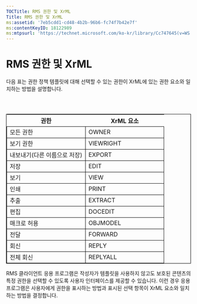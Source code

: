 ```yaml
---
TOCTitle: RMS 권한 및 XrML
Title: RMS 권한 및 XrML
ms:assetid: '7eb5cdd1-cd48-4b2b-96b6-fc74f7b42e7f'
ms:contentKeyID: 18122989
ms:mtpsurl: 'https://technet.microsoft.com/ko-kr/library/Cc747645(v=WS.10)'
---
```


RMS 권한 및 XrML
================

다음 표는 권한 정책 템플릿에 대해 선택할 수 있는 권한이 XrML에 있는 권한 요소와 일치하는 방법을 설명합니다.

###  

 
<table style="border:1px solid black;">
<colgroup>
<col width="50%" />
<col width="50%" />
</colgroup>
<thead>
<tr class="header">
<th>권한</th>
<th>XrML 요소</th>
</tr>
</thead>
<tbody>
<tr class="odd">
<td style="border:1px solid black;">모든 권한</td>
<td style="border:1px solid black;">OWNER</td>
</tr>
<tr class="even">
<td style="border:1px solid black;">보기 권한</td>
<td style="border:1px solid black;">VIEWRIGHT</td>
</tr>
<tr class="odd">
<td style="border:1px solid black;">내보내기(다른 이름으로 저장)</td>
<td style="border:1px solid black;">EXPORT</td>
</tr>
<tr class="even">
<td style="border:1px solid black;">저장</td>
<td style="border:1px solid black;">EDIT</td>
</tr>
<tr class="odd">
<td style="border:1px solid black;">보기</td>
<td style="border:1px solid black;">VIEW</td>
</tr>
<tr class="even">
<td style="border:1px solid black;">인쇄</td>
<td style="border:1px solid black;">PRINT</td>
</tr>
<tr class="odd">
<td style="border:1px solid black;">추출</td>
<td style="border:1px solid black;">EXTRACT</td>
</tr>
<tr class="even">
<td style="border:1px solid black;">편집</td>
<td style="border:1px solid black;">DOCEDIT</td>
</tr>
<tr class="odd">
<td style="border:1px solid black;">매크로 허용</td>
<td style="border:1px solid black;">OBJMODEL</td>
</tr>
<tr class="even">
<td style="border:1px solid black;">전달</td>
<td style="border:1px solid black;">FORWARD</td>
</tr>
<tr class="odd">
<td style="border:1px solid black;">회신</td>
<td style="border:1px solid black;">REPLY</td>
</tr>
<tr class="even">
<td style="border:1px solid black;">전체 회신</td>
<td style="border:1px solid black;">REPLYALL</td>
</tr>
</tbody>
</table>
  
RMS 클라이언트 응용 프로그램은 작성자가 템플릿을 사용하지 않고도 보호된 콘텐츠의 특정 권한을 선택할 수 있도록 사용자 인터페이스를 제공할 수 있습니다. 이런 경우 응용 프로그램은 사용자에게 권한을 표시하는 방법과 표시된 선택 항목이 XrML 요소와 일치하는 방법을 결정합니다.
